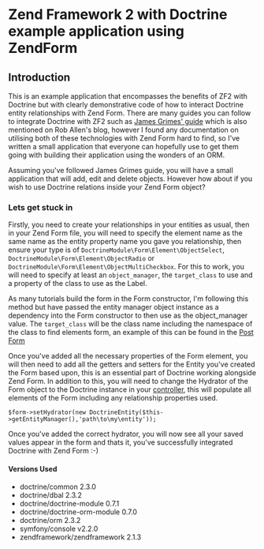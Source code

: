 # Zend Framework 2 with Doctrine example application using ZendForm

## Introduction
This is an example application that encompasses the benefits of ZF2 with Doctrine but with clearly demonstrative code of how to interact Doctrine entity relationships with Zend Form. There are many guides you can follow to integrate Doctrine with ZF2 such as [James Grimes' guide](http://www.jasongrimes.org/2012/01/using-doctrine-2-in-zend-framework-2/) which is also mentioned on Rob Allen's blog, however I found any documentation on utilising both of these technologies with Zend Form hard to find, so I've written a small application that everyone can hopefully use to get them going with building their application using the wonders of an ORM.

Assuming you've followed James Grimes guide, you will have a small application that will add, edit and delete objects. However how about if you wish to use Doctrine relations inside your Zend Form object?

### Lets get stuck in

Firstly, you need to create your relationships in your entities as usual, then in your Zend Form file, you will need to specify the element name as the same name as the entity property name you gave you relationship, then ensure your type is of `DoctrineModule\Form\Element\ObjectSelect`, `DoctrineModule\Form\Element\ObjectRadio` or `DoctrineModule\Form\Element\ObjectMultiCheckbox`. For this to work, you will need to specify at least an `object_manager`, the `target_class` to use and a property of the class to use as the Label.

As many tutorials build the form in the Form constructor, I'm following this method but have passed the entity manager object instance as a dependency into the Form constructor to then use as the object_manager value. The `target_class` will be the class name including the namespace of the class to find elements form, an example of this can be found in the [Post Form](https://github.com/psamatt/zf2-doctrine-example/blob/master/module/Blog/src/Blog/Form/PostForm.php)

Once you've added all the necessary properties of the Form element, you will then need to add all the getters and setters for the Entity you've created the Form based upon, this is an essential part of Doctrine working alongside Zend Form. In addition to this, you will need to change the Hydrator of the Form object to the Doctrine instance in your [controller](https://github.com/psamatt/zf2-doctrine-example/blob/master/module/Blog/src/Blog/Controller/PostController.php#L40), this will populate all elements of the Form including any relationship properties used. 

    $form->setHydrator(new DoctrineEntity($this->getEntityManager(),'path\to\my\entity'));
    
Once you've added the correct hydrator, you will now see all your saved values appear in the form and thats it, you've successfully integrated Doctrine with Zend Form :-)

#### Versions Used

* doctrine/common                  2.3.0
* doctrine/dbal                    2.3.2
* doctrine/doctrine-module         0.7.1
* doctrine/doctrine-orm-module     0.7.0
* doctrine/orm                     2.3.2
* symfony/console                  v2.2.0
* zendframework/zendframework      2.1.3